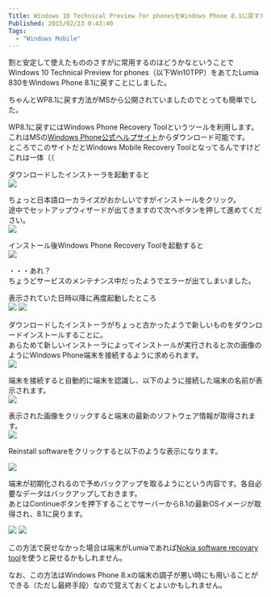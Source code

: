 ```yaml
---
Title: Windows 10 Technical Preview for phonesをWindows Phone 8.1に戻す方法
Published: 2015/02/23 0:43:40
Tags:
  - "Windows Mobile"
---
```

割と安定して使えたもののさすがに常用するのはどうかなということでWindows 10 Technical Preview for phones（以下Win10TPP）をあてたLumia 830をWindows Phone 8.1に戻すことにしました。  

ちゃんとWP8.1に戻す方法がMSから公開されていましたのでとっても簡単でした。



WP8.1に戻すにはWindows Phone Recovery Toolというツールを利用します。  
これはMSの[Windows Phone公式ヘルプサイト](http://www.windowsphone.com/ja-jp/how-to/wp8/phones-and-hardware/recover-my-phone)からダウンロード可能です。  
ところでこのサイトだとWindows Mobile Recovery Toolとなってるんですけどこれは一体（（  
<?# OEmbed "http://www.windowsphone.com/ja-jp/how-to/wp8/phones-and-hardware/recover-my-phone" /?>

ダウンロードしたインストーラを起動すると  
![](20150223002934.png) 

ちょっと日本語ローカライズがおかしいですがインストールをクリック。  
途中でセットアップウィザードが出てきますので次へボタンを押して進めてください。  
![](20150223003031.png) 

インストール後Windows Phone Recovery Toolを起動すると  
![](20150223003111.png) 

・・・あれ？  
ちょうどサービスのメンテナンス中だったようでエラーが出てしまいました。  

表示されていた日時以降に再度起動したところ  
![](20150223003217.png) 
![](20150223003232.png) 

ダウンロードしたインストーラがちょっと古かったようで新しいものをダウンロードインストールすることに。  
あらためて新しいインストーラによってインストールが実行されると次の画像のようにWindows Phone端末を接続するように求められます。  
![](20150223003321.png) 

端末を接続すると自動的に端末を認識し、以下のように接続した端末の名前が表示されます。  
![](20150223003422.png) 

表示された画像をクリックすると端末の最新のソフトウェア情報が取得されます。  
![](20150223003532.png)

Reinstall softwareをクリックすると以下のような表示になります。  

![](20150223003658.png) 

端末が初期化されるので予めバックアップを取るようにという内容です。各自必要なデータはバックアップしておきます。   
あとはContinueボタンを押下することでサーバーから8.1の最新OSイメージが取得され、8.1に戻ります。  

![](20150223003758.png) 
![](20150223003807.png) 


この方法で戻せなかった場合は端末がLumiaであれば[Nokia software recovary tool](http://go.microsoft.com/fwlink/?LinkID=525568)を使うと戻せるかもしれません。   

なお、この方法はWindows Phone 8.xの端末の調子が悪い時にも用いることができる（ただし最終手段）なので覚えておくとよいかもしれません。